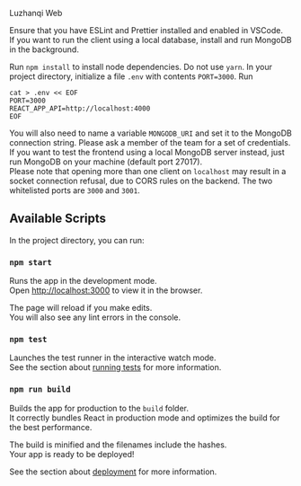 Luzhanqi Web

Ensure that you have ESLint and Prettier installed and enabled in VSCode.  
If you want to run the client using a local database, install and run MongoDB in the background.

Run `npm install` to install node dependencies. Do not use `yarn`.
In your project directory, initialize a file `.env` with contents `PORT=3000`.
Run

```
cat > .env << EOF
PORT=3000
REACT_APP_API=http://localhost:4000
EOF
```

You will also need to name a variable `MONGODB_URI` and set it to the MongoDB connection string. Please ask a member of the team for a set of credentials.
If you want to test the frontend using a local MongoDB server instead, just run MongoDB on your machine (default port 27017).  
Please note that opening more than one client on `localhost` may result in a socket connection refusal, due to CORS rules on the backend. The two whitelisted ports are `3000` and `3001`.

## Available Scripts

In the project directory, you can run:

### `npm start`

Runs the app in the development mode.\
Open [http://localhost:3000](http://localhost:3000) to view it in the browser.

The page will reload if you make edits.\
You will also see any lint errors in the console.

### `npm test`

Launches the test runner in the interactive watch mode.\
See the section about [running tests](https://facebook.github.io/create-react-app/docs/running-tests) for more information.

### `npm run build`

Builds the app for production to the `build` folder.\
It correctly bundles React in production mode and optimizes the build for the best performance.

The build is minified and the filenames include the hashes.\
Your app is ready to be deployed!

See the section about [deployment](https://facebook.github.io/create-react-app/docs/deployment) for more information.
